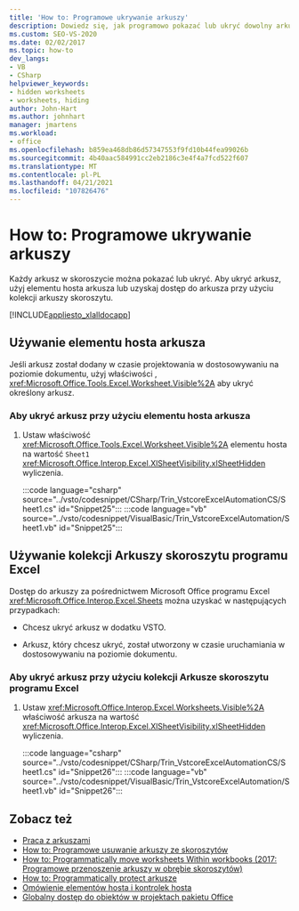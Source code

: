 ```yaml
---
title: 'How to: Programowe ukrywanie arkuszy'
description: Dowiedz się, jak programowo pokazać lub ukryć dowolny arkusz w skoroszycie programu Microsoft Excel przy użyciu elementu hosta arkusza.
ms.custom: SEO-VS-2020
ms.date: 02/02/2017
ms.topic: how-to
dev_langs:
- VB
- CSharp
helpviewer_keywords:
- hidden worksheets
- worksheets, hiding
author: John-Hart
ms.author: johnhart
manager: jmartens
ms.workload:
- office
ms.openlocfilehash: b859ea468db86d57347553f9fd10b44fea99026b
ms.sourcegitcommit: 4b40aac584991cc2eb2186c3e4f4a7fcd522f607
ms.translationtype: MT
ms.contentlocale: pl-PL
ms.lasthandoff: 04/21/2021
ms.locfileid: "107826476"
---
```

# <a name="how-to-programmatically-hide-worksheets"></a>How to: Programowe ukrywanie arkuszy
  Każdy arkusz w skoroszycie można pokazać lub ukryć. Aby ukryć arkusz, użyj elementu hosta arkusza lub uzyskaj dostęp do arkusza przy użyciu kolekcji arkuszy skoroszytu.

 [!INCLUDE[appliesto_xlalldocapp](../vsto/includes/appliesto-xlalldocapp-md.md)]

## <a name="use-the-worksheet-host-item"></a>Używanie elementu hosta arkusza
 Jeśli arkusz został dodany w czasie projektowania w dostosowywaniu na poziomie dokumentu, użyj właściwości , <xref:Microsoft.Office.Tools.Excel.Worksheet.Visible%2A> aby ukryć określony arkusz.

### <a name="to-hide-a-worksheet-using-a-worksheet-host-item"></a>Aby ukryć arkusz przy użyciu elementu hosta arkusza

1. Ustaw właściwość <xref:Microsoft.Office.Tools.Excel.Worksheet.Visible%2A> elementu hosta na wartość `Sheet1` <xref:Microsoft.Office.Interop.Excel.XlSheetVisibility.xlSheetHidden> wyliczenia.

     :::code language="csharp" source="../vsto/codesnippet/CSharp/Trin_VstcoreExcelAutomationCS/Sheet1.cs" id="Snippet25":::
     :::code language="vb" source="../vsto/codesnippet/VisualBasic/Trin_VstcoreExcelAutomation/Sheet1.vb" id="Snippet25":::

## <a name="use-the-sheets-collection-of-the-excel-workbook"></a>Używanie kolekcji Arkuszy skoroszytu programu Excel
 Dostęp do arkuszy za pośrednictwem Microsoft Office programu Excel <xref:Microsoft.Office.Interop.Excel.Sheets> można uzyskać w następujących przypadkach:

- Chcesz ukryć arkusz w dodatku VSTO.

- Arkusz, który chcesz ukryć, został utworzony w czasie uruchamiania w dostosowywaniu na poziomie dokumentu.

### <a name="to-hide-a-worksheet-using-the-sheets-collection-of-the-excel-workbook"></a>Aby ukryć arkusz przy użyciu kolekcji Arkusze skoroszytu programu Excel

1. Ustaw <xref:Microsoft.Office.Interop.Excel.Worksheets.Visible%2A> właściwość arkusza na wartość <xref:Microsoft.Office.Interop.Excel.XlSheetVisibility.xlSheetHidden> wyliczenia.

     :::code language="csharp" source="../vsto/codesnippet/CSharp/Trin_VstcoreExcelAutomationCS/Sheet1.cs" id="Snippet26":::
     :::code language="vb" source="../vsto/codesnippet/VisualBasic/Trin_VstcoreExcelAutomation/Sheet1.vb" id="Snippet26":::

## <a name="see-also"></a>Zobacz też
- [Praca z arkuszami](../vsto/working-with-worksheets.md)
- [How to: Programowe usuwanie arkuszy ze skoroszytów](../vsto/how-to-programmatically-delete-worksheets-from-workbooks.md)
- [How to: Programmatically move worksheets Within workbooks (2017: Programowe przenoszenie arkuszy w obrębie skoroszytów)](../vsto/how-to-programmatically-move-worksheets-within-workbooks.md)
- [How to: Programmatically protect arkusze](../vsto/how-to-programmatically-protect-worksheets.md)
- [Omówienie elementów hosta i kontrolek hosta](../vsto/host-items-and-host-controls-overview.md)
- [Globalny dostęp do obiektów w projektach pakietu Office](../vsto/global-access-to-objects-in-office-projects.md)
